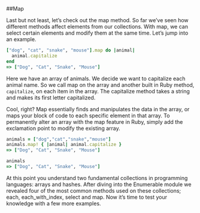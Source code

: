 
##Map

Last but not least, let’s check out the map method. So far we’ve seen how different methods affect elements from our collections. With map, we can select certain elements and modify them at the same time. Let’s jump into an example.

```ruby
["dog", "cat", "snake", "mouse"].map do |animal|
  animal.capitalize
end
=> ["Dog", "Cat", "Snake", "Mouse"]
```

Here we have an array of animals. We decide we want to capitalize each animal name. So we call map on the array and another built in Ruby method, `capitalize`, on each item in the array. The capitalize method takes a string and makes its first letter capitalized.

Cool, right? Map essentially finds and manipulates the data in the array, or maps your block of code to each specific element in that array. To permanently alter an array with the map feature in Ruby, simply add the exclamation point to modify the existing array.

```ruby
animals = ["dog","cat","snake","mouse"]
animals.map! { |animal| animal.capitalize }
=> ["Dog", "Cat", "Snake", "Mouse"]

animals
=> ["Dog", "Cat", "Snake", "Mouse"]
```

At this point you understand two fundamental collections in programming languages: arrays and hashes. After diving into the Enumerable module we revealed four of the most common methods used on these collections; each, each\_with\_index, select and map. Now it’s time to test your knowledge with a few more examples.

<div style="height:30px;"></div>
